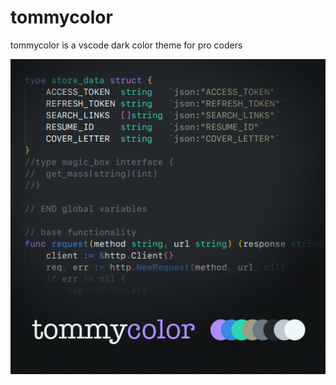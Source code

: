 # tommycolor
tommycolor is a vscode dark color theme for pro coders

![poster](images/tommycolor_poster.png)
